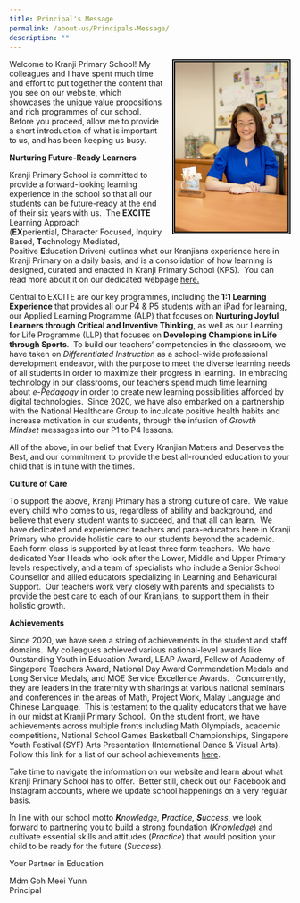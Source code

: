 ```yaml
---
title: Principal's Message
permalink: /about-us/Principals-Message/
description: ""
---
```

<img style="width:40%;height:50% ; border:5px double black; float: right; margin: 0px 0px 15px 15px;"  src= "/images/About%20Us/Principal's%20Message/P1.jpg">

<p>
Welcome to Kranji Primary School! My colleagues and I have spent much time and effort to put together the content that you see on our website, which showcases the unique value propositions and rich programmes of our school.  Before you proceed, allow me to provide a short introduction of what is important to us, and has been keeping us busy.
</p>

**Nurturing Future-Ready Learners**



<p>Kranji Primary School is committed to provide a forward-looking learning experience in the school so that all our students can be future-ready at the end of their six years with us.  The <b>EXCITE</b> Learning Approach (<b>EX</b>periential, <b>C</b>haracter Focused, <b>I</b>nquiry Based, <b>T</b>echnology Mediated, Positive <b>E</b>ducation Driven) outlines what our Kranjians experience here in Kranji Primary on a daily basis, and is a consolidation of how learning is designed, curated and enacted in Kranji Primary School (KPS).  You can read more about it on our dedicated webpage <a href="https://staging.d2akfpcn0n1ap5.amplifyapp.com/EXCITE-Learning-Approach/">here. </a>
</p>
  

Central to EXCITE are our key programmes, including the **1:1 Learning Experience** that provides all our P4 & P5 students with an iPad for learning, our Applied Learning Programme (ALP) that focuses on **Nurturing Joyful Learners through Critical and Inventive Thinking**, as well as our Learning for Life Programme (LLP) that focuses on **Developing Champions in Life through Sports**.  To build our teachers’ competencies in the classroom, we have taken on _Differentiated Instruction_ as a school-wide professional development endeavor, with the purpose to meet the diverse learning needs of all students in order to maximize their progress in learning.  In embracing technology in our classrooms, our teachers spend much time learning about _e-Pedagogy_ in order to create new learning possibilities afforded by digital technologies.  Since 2020, we have also embarked on a partnership with the National Healthcare Group to inculcate positive health habits and increase motivation in our students, through the infusion of _Growth Mindset_ messages into our P1 to P4 lessons.

All of the above, in our belief that Every Kranjian Matters and Deserves the Best, and our commitment to provide the best all-rounded education to your child that is in tune with the times. 

  

**Culture of Care**

To support the above, Kranji Primary has a strong culture of care.  We value every child who comes to us, regardless of ability and background, and believe that every student wants to succeed, and that all can learn.  We have dedicated and experienced teachers and para-educators here in Kranji Primary who provide holistic care to our students beyond the academic.  Each form class is supported by at least three form teachers.  We have dedicated Year Heads who look after the Lower, Middle and Upper Primary levels respectively, and a team of specialists who include a Senior School Counsellor and allied educators specializing in Learning and Behavioural Support.  Our teachers work very closely with parents and specialists to provide the best care to each of our Kranjians, to support them in their holistic growth.

  

**Achievements**

Since 2020, we have seen a string of achievements in the student and staff domains.  My colleagues achieved various national-level awards like Outstanding Youth in Education Award, LEAP Award, Fellow of Academy of Singapore Teachers Award, National Day Award Commendation Medals and Long Service Medals, and MOE Service Excellence Awards.   Concurrently, they are leaders in the fraternity with sharings at various national seminars and conferences in the areas of Math, Project Work, Malay Language and Chinese Language.  This is testament to the quality educators that we have in our midst at Kranji Primary School.  On the student front, we have achievements across multiple fronts including Math Olympiads, academic competitions, National School Games Basketball Championships, Singapore Youth Festival (SYF) Arts Presentation (International Dance & Visual Arts).  Follow this link for a list of our school achievements [here](/life-at-kranji/Achievements/Student-and-School-Achievement/).

Take time to navigate the information on our website and learn about what Kranji Primary School has to offer.  Better still, check out our Facebook and Instagram accounts, where we update school happenings on a very regular basis.

In line with our school motto **_K_**_nowledge, **P**ractice, **S**uccess_, we look forward to partnering you to build a strong foundation (_Knowledge_) and cultivate essential skills and attitudes (_Practice_) that would position your child to be ready for the future (_Success_).

  

Your Partner in Education  

Mdm Goh Meei Yunn<br>Principal